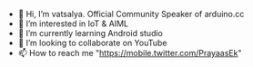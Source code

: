 - 👋 Hi, I’m vatsalya. Official Community Speaker of arduino.cc
- 👀 I’m interested in IoT & AIML 
- 🌱 I’m currently learning Android studio
- 💞️ I’m looking to collaborate on YouTube
- 📫 How to reach me "https://mobile.twitter.com/PrayaasEk"

<!---
ekprayaas/ekprayaas is a ✨ special ✨ repository because its `README.md` (this file) appears on your GitHub profile.
You can click the Preview link to take a look at your changes.
--->
